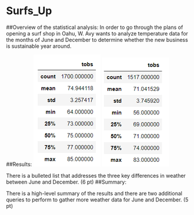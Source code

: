 # Surfs_Up
##Overview of the statistical analysis:
In order to go through the plans of opening a surf shop in Oahu, W. Avy wants to analyze temperature data for the months of June and December to determine whether the new business is sustainable year around. 

##Results:
![This is an image](june_temp.png)
![This is an image](dec_temp.png)


There is a bulleted list that addresses the three key differences in weather between June and December. (6 pt)
##Summary:

There is a high-level summary of the results and there are two additional queries to perform to gather more weather data for June and December. (5 pt)
